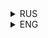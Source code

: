 
<details>
<summary>RUS</summary>

# Что это?
Это - ресурспак, созданный для Twitch стримера - N_E_V_O_S от SeFort , Mej1ch и qwezerti

# Что оно меняет в игре?
Этот ресурспак добавляет текстуры и модели на предметы, получить их можно переименовав предметы в определённое название (Соблюдая синтаксис!)
- "Сырок" - Создан qwezerti - Предмет: Золотая морковка
- "Сырок-образный батончик" - Создан Mej1ch - Предмет: Золотая морковка
- "Шляпа" - Создан Mej1ch - Предмет: Вырезанная тыква
- "Фигурка Невоса" - Создан SeFort - Предмет: Цветочный горшок
- "Скейт" - Создан Mej1ch - Предмет: Любые топоры, кроме деревянного
- "Тотем Невоса" - Создан SeFort - Предмет: Тотем бессмертия
- "Зонтик" - Создан Mej1ch - Предмет: Любые мечи, кроме деревянного
- "Песочные часы" - Создан Mej1ch и qwezerti - Предмет: Тотем бессмертия
- "Nbox" - Cоздан SeFort - Предмет: Цветочный горшок
- "Бейсбольная Бита" - Создан Mej1ch - Предмет: Любые мечи, кроме деревянного

# Что нужно для ресурспака?
Для этого ресурспака обязательно нужен **[Optifine](https://optifine.net/home)** или **[CIT Resewn](https://modrinth.com/mod/cit-resewn)**.

А так же, если вам лень запоминать все названия или просто хочется удобства, вы можете скачать мод **[RP Renames](https://modrinth.com/mod/rp-renames)**, который будет вам подсказывать на какое название можно переименовать какой-либо предмет

</details>


<details>
<summary>ENG</summary>

# What is it?
This is a resource pack created for the Twitch streamer - N_E_V_O_S from SeFort , Mej1ch and qwezerti

# What does it change in the game?
This resource pack adds textures and models to items, you can get them by renaming items to a specific name (observing the syntax!)
### (I'm sorry, but there will be no translation of names of items into English)
- "Сырок" - by qwezerti - Item: Golden Carrot
- "Сырок-образный батончик" - by Mej1ch - Item: Golden Carrot
- "Шляпа" - by Mej1ch - Item: Carved Pumpkin
- "Фигурка Невоса" - by SeFort - Item: Flower Pot
- "Скейт" - by Mej1ch - Item: Any axes except wooden ones
- "Тотем Невоса" - by SeFort - Item: Totem of Undying
- "Зонтик" - by Mej1ch - Item: Any swords except wooden ones
- "Песочные часы" - by Mej1ch и qwezerti - Item: Totem of Undying
- "Nbox" - by SeFort - Item: Flower Pot
- "Бейсбольная бита" - by Mej1ch - Item: Any swords except wooden ones

# What is needed for a resource pack?
For this resource pack, you definitely need **[Optifine](https://optifine.net/home)** or **[CIT Resewn](https://modrinth.com/mod/cit-resewn)**.

And also, if you are too lazy to remember all the names or just want convenience, you can download the mod **[RP Renames](https://modrinth.com/mod/rp-renames)**, which will tell you which name you can rename any item
</details>


